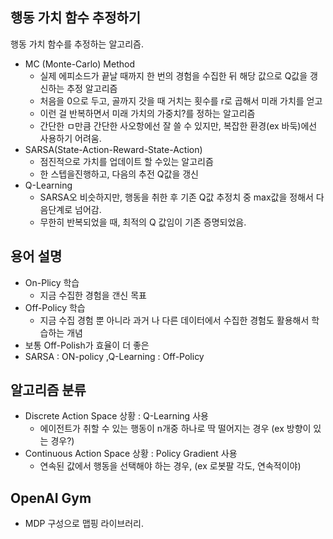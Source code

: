 ## 행동 가치 함수 추정하기

행동 가치 함수를 추정하는 알고리즘.

- MC (Monte-Carlo) Method 
  - 실제 에피소드가 끝날 때까지 한 번의 경험을 수집한 뒤 해당 값으로 Q값을 갱신하는 추정 알고리즘
  - 처음을 0으로 두고, 골까지 갓을 때 거치는 횟수를 r로 곱해서 미래 가치를 얻고
  - 이런 걸 반복하면서 미래 가치의 가중치?를 정하는 알고리즘
  - 간단한 ㅁ만큼 간단한 사오항에선 잘 쓸 수 있지만, 복잡한 환경(ex 바둑)에선 사용하기 어려움.
- SARSA(State-Action-Reward-State-Action) 
  - 점진적으로 가치를 업데이트 할 수있는 알고리즘
  - 한 스텝을진행하고, 다음의 추전 Q값을 갱신  
- Q-Learning
  - SARSA오 비슷하지만, 행동을 취한 후 기존 Q값 추정치 중 max값을 정해서 다음단계로 넘어감.
  - 무한히 반복되었을 때, 최적의 Q 값임이 기존 증명되었음. 

## 용어 설명
- On-Plicy 학습
  - 지금 수집한 경험을 갠신 목표
- Off-Policy 학습
  - 지금 수집 경험 뿐 아니라 과거 나 다른 데이터에서 수집한 경험도 활용해서 학습하는 개념
- 보통 Off-Polish가 효율이 더 좋은
- SARSA : ON-policy ,Q-Learning : Off-Policy

## 알고리즘 분류
- Discrete Action Space 상황 : Q-Learning 사용
  - 에이전트가 취할 수 있는 행동이 n개중 하나로 딱 떨어지는 경우 (ex 방향이 있는 경우?)
- Continuous Action Space 상황 : Policy Gradient 사용
  - 연속된 값에서 행동을 선택해야 하는 경우, (ex 로봇팔 각도, 연속적이야)


## OpenAI Gym
  - MDP 구성으로 맵핑 라이브러리.

